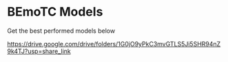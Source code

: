 # BEmoTC Models

Get the best performed models below

https://drive.google.com/drive/folders/1G0jO9yPkC3mvGTLS5Ji5SHR94nZ9k4TJ?usp=share_link
